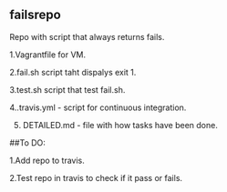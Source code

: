 ## failsrepo

Repo with script that always returns fails.


1.Vagrantfile for VM.

2.fail.sh script taht dispalys exit 1.

3.test.sh script that test fail.sh.

4..travis.yml - script for continuous integration.

5. DETAILED.md - file with how tasks have been done.


##To DO:

1.Add repo to travis.

2.Test repo in travis to check if it pass or fails.
